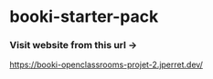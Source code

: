# booki-starter-pack

### Visit website from this url ->

https://booki-openclassrooms-projet-2.jperret.dev/